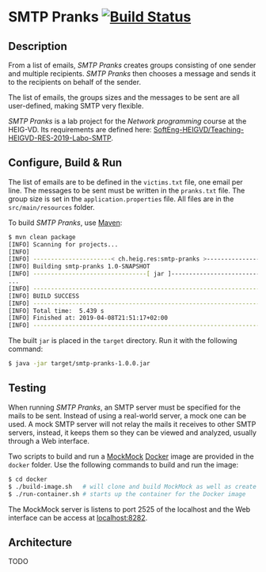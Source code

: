 # SMTP Pranks [![Build Status](https://travis-ci.org/nyg/smtp-pranks.svg?branch=master)](https://travis-ci.org/nyg/smtp-pranks)

## Description

From a list of emails, *SMTP Pranks* creates groups consisting of one sender and multiple recipients. *SMTP Pranks* then chooses a message and sends it to the recipients on behalf of the sender.

The list of emails, the groups sizes and the messages to be sent are all user-defined, making SMTP very flexible.

*SMTP Pranks* is a lab project for the *Network programming* course at the HEIG-VD. Its requirements are defined here: [SoftEng-HEIGVD/Teaching-HEIGVD-RES-2019-Labo-SMTP](https://github.com/SoftEng-HEIGVD/Teaching-HEIGVD-RES-2019-Labo-SMTP).

## Configure, Build & Run

The list of emails are to be defined in the `victims.txt` file, one email per line. The messages to be sent must be written in the `pranks.txt` file. The group size is set in the `application.properties` file. All files are in the `src/main/resources` folder.

To build *SMTP Pranks*, use [Maven](https://maven.apache.org):

```sh
$ mvn clean package
[INFO] Scanning for projects...
[INFO]
[INFO] ----------------------< ch.heig.res:smtp-pranks >-----------------------
[INFO] Building smtp-pranks 1.0-SNAPSHOT
[INFO] --------------------------------[ jar ]---------------------------------
...
[INFO] ------------------------------------------------------------------------
[INFO] BUILD SUCCESS
[INFO] ------------------------------------------------------------------------
[INFO] Total time:  5.439 s
[INFO] Finished at: 2019-04-08T21:51:17+02:00
[INFO] ------------------------------------------------------------------------
```

The built `jar` is placed in the `target` directory. Run it with the following command:

```sh
$ java -jar target/smtp-pranks-1.0.0.jar
```

## Testing

When running *SMTP Pranks*, an SMTP server must be specified for the mails to be sent. Instead of using a real-world server, a mock one can be used. A mock SMTP server will not relay the mails it receives to other SMTP servers, instead, it keeps them so they can be viewed and analyzed, usually through a Web interface.

Two scripts to build and run a [MockMock](https://github.com/dc55028/MockMock) [Docker](https://www.docker.com) image are provided in the `docker` folder. Use the following commands to build and run the image:

```sh
$ cd docker
$ ./build-image.sh   # will clone and build MockMock as well as create the Docker image
$ ./run-container.sh # starts up the container for the Docker image 
```

The MockMock server is listens to port 2525 of the localhost and the Web interface can be access at [localhost:8282](http://localhost:8282).

## Architecture

TODO

